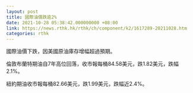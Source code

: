 ```yaml
---
layout: post
title: 國際油價跌逾2%
date: 2021-10-28 05:38:42.000000000 +08:00
link: https://news.rthk.hk/rthk/ch/component/k2/1617289-20211028.htm
categories: rthk
---
```


國際油價下跌，因美國原油庫存增幅超過預期。

倫敦布蘭特期油自7年高位回落，收市報每桶84.58美元，跌1.82美元，跌幅2.1%。

紐約期油收市報每桶82.66美元，跌1.99美元，跌幅近2.4%。

